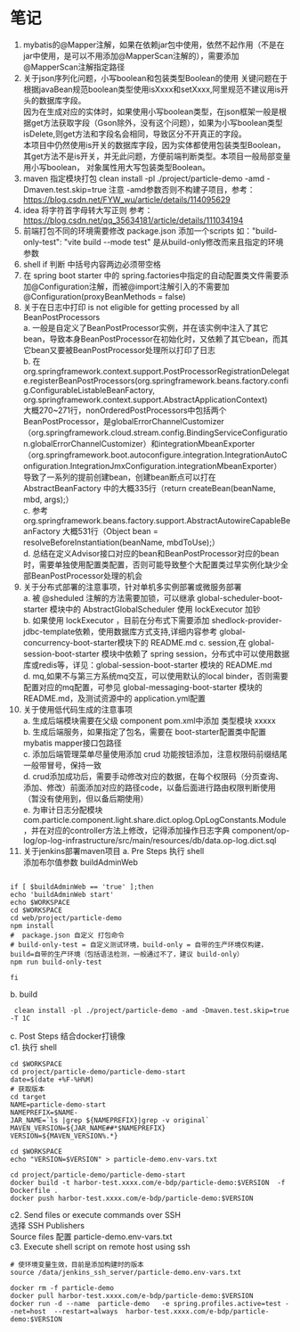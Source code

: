 # 笔记
1. mybatis的@Mapper注解，如果在依赖jar包中使用，依然不起作用（不是在jar中使用，是可以不用添加@MapperScan注解的），需要添加@MapperScan注解指定路径  
2. 关于json序列化问题，小写boolean和包装类型Boolean的使用
   关键问题在于根据javaBean规范boolean类型使用isXxxx和setXxxx,阿里规范不建议用is开头的数据库字段。  
   因为在生成对应的实体时，如果使用小写boolean类型，在json框架一般是根据get方法获取字段（Gson除外，没有这个问题），如果为小写boolean类型isDelete,则get方法和字段名会相同，导致区分不开真正的字段。  
   本项目中仍然使用is开关的数据库字段，因为实体都使用包装类型Boolean，其get方法不是is开关，并无此问题，方便前端判断类型。本项目一般局部变量用小写boolean，
   对象属性用大写包装类型Boolean。
3. maven 指定模块打包 clean install -pl ./project/particle-demo -amd -Dmaven.test.skip=true 注意 -amd参数否则不构建子项目，参考：https://blog.csdn.net/FYW_wu/article/details/114095629
4. idea 将字符首字母转大写正则 参考：https://blog.csdn.net/qq_35634181/article/details/111034194
5. 前端打包不同的环境需要修改 package.json 添加一个scripts 如："build-only-test": "vite build --mode test" 是从build-only修改而来且指定的环境参数
6. shell if 判断 中括号内容两边必须带空格
7. 在 spring boot starter 中的 spring.factories中指定的自动配置类文件需要添加@Configuration注解，而被@import注解引入的不需要加@Configuration(proxyBeanMethods = false)
8. 关于在日志中打印 is not eligible for getting processed by all BeanPostProcessors  
   a. 一般是自定义了BeanPostProcessor实例，并在该实例中注入了其它bean，导致本身BeanPostProcessor在初始化时，又依赖了其它bean，而其它bean又要被BeanPostProcessor处理所以打印了日志  
   b. 在org.springframework.context.support.PostProcessorRegistrationDelegate.registerBeanPostProcessors(org.springframework.beans.factory.config.ConfigurableListableBeanFactory, org.springframework.context.support.AbstractApplicationContext)  
      大概270~271行，nonOrderedPostProcessors中包括两个BeanPostProcessor，是globalErrorChannelCustomizer（org.springframework.cloud.stream.config.BindingServiceConfiguration.globalErrorChannelCustomizer）和integrationMbeanExporter（org.springframework.boot.autoconfigure.integration.IntegrationAutoConfiguration.IntegrationJmxConfiguration.integrationMbeanExporter）  
      导致了一系列的提前创建bean，创建bean断点可以打在 AbstractBeanFactory 中的大概335行（return createBean(beanName, mbd, args);）  
   c. 参考 org.springframework.beans.factory.support.AbstractAutowireCapableBeanFactory 大概531行（Object bean = resolveBeforeInstantiation(beanName, mbdToUse);）  
   d. 总结在定义Advisor接口对应的bean和BeanPostProcessor对应的bean时，需要单独使用配置类配置，否则可能导致整个大配置类过早实例化缺少全部BeanPostProcessor处理的机会    
9. 关于分布式部署的注意事项，针对单机多实例部署或微服务部署  
   a. 被 @sheduled 注解的方法需要加锁，可以继承 global-scheduler-boot-starter 模块中的 AbstractGlobalScheduler 使用 lockExecutor 加钞  
   b. 如果使用 lockExecutor ，目前在分布式下需要添加 <artifactId>shedlock-provider-jdbc-template</artifactId>依赖，使用数据库方式支持,详细内容参考 global-concurrency-boot-starter模块下的 README.md 
   c. session,在 global-session-boot-starter 模块中依赖了 spring session，分布式中可以使用数据库或redis等，详见：global-session-boot-starter 模块的 README.md  
   d. mq,如果不与第三方系统mq交互，可以使用默认的local binder，否则需要配置对应的mq配置，可参见 global-messaging-boot-starter 模块的 README.md，及测试资源中的 application.yml配置  
10. 关于使用低代码生成的注意事项  
   a. 生成后端模块需要在父级 component pom.xml中添加 类型模块 <module>xxxxx</module>  
   b. 生成后端服务，如果指定了包名，需要在 boot-starter配置类中配置 mybatis mapper接口包路径  
   c. 添加后端管理菜单尽量使用添加 crud 功能按钮添加，注意权限码前缀结尾一般带冒号，保持一致  
   d. crud添加成功后，需要手动修改对应的数据，在每个权限码（分页查询、添加、修改）前面添加对应的路径code，以备后面进行路由权限判断使用（暂没有使用到，但以备后期使用）  
   e. 为审计日志分配模块 com.particle.component.light.share.dict.oplog.OpLogConstants.Module，并在对应的controller方法上修改，记得添加操作日志字典 component/op-log/op-log-infrastructure/src/main/resources/db/data.op-log.dict.sql
11. 关于jenkins部署maven项目
   a. Pre Steps 执行 shell  
    添加布尔值参数 buildAdminWeb
   ```shell
   
   if [ $buildAdminWeb == 'true' ];then
   echo 'buildAdminWeb start'
   echo $WORKSPACE
   cd $WORKSPACE
   cd web/project/particle-demo
   npm install
   #  package.json 自定义 打包命令
   # build-only-test = 自定义测试环境，build-only = 自带的生产环境仅构建，build=自带的生产环境（包括语法检测，一般通过不了，建议 build-only）
   npm run build-only-test
   
   fi
   
   ```
   b. build
   ```shell
    clean install -pl ./project/particle-demo -amd -Dmaven.test.skip=true -T 1C
   ```
   c. Post Steps 结合docker打镜像  
   c1. 执行 shell
   ```shell
   cd $WORKSPACE
   cd project/particle-demo/particle-demo-start
   date=$(date +%F-%H%M)
   # 获取版本
   cd target
   NAME=particle-demo-start
   NAMEPREFIX=$NAME-
   JAR_NAME=`ls |grep ${NAMEPREFIX}|grep -v original`
   MAVEN_VERSION=${JAR_NAME##*$NAMEPREFIX}
   VERSION=${MAVEN_VERSION%.*}
   
   cd $WORKSPACE
   echo "VERSION=$VERSION" > particle-demo.env-vars.txt
   
   cd project/particle-demo/particle-demo-start
   docker build -t harbor-test.xxxx.com/e-bdp/particle-demo:$VERSION  -f Dockerfile .
   docker push harbor-test.xxxx.com/e-bdp/particle-demo:$VERSION
   ```
   c2. Send files or execute commands over SSH  
   选择 SSH Publishers  
   Source files 配置 particle-demo.env-vars.txt  
   c3. Execute shell script on remote host using ssh
   ```shell
   # 使环境变量生效，目前是添加构建时的版本
   source /data/jenkins_ssh_server/particle-demo.env-vars.txt

   docker rm -f particle-demo
   docker pull harbor-test.xxxx.com/e-bdp/particle-demo:$VERSION
   docker run -d --name  particle-demo   -e spring.profiles.active=test --net=host  --restart=always  harbor-test.xxxx.com/e-bdp/particle-demo:$VERSION

   ```
